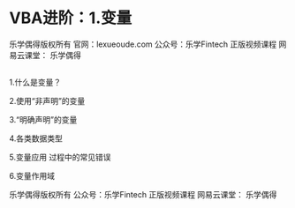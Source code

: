 # VBA进阶：1.变量

乐学偶得版权所有 官网：lexueoude.com 公众号：乐学Fintech 正版视频课程 网易云课堂： 乐学偶得 

## 

1.什么是变量？

2.使用“非声明”的变量

3.“明确声明”的变量

4.各类数据类型

5.变量应用 过程中的常见错误

6.变量作用域



乐学偶得版权所有 公众号：乐学Fintech 正版视频课程 网易云课堂： 乐学偶得

